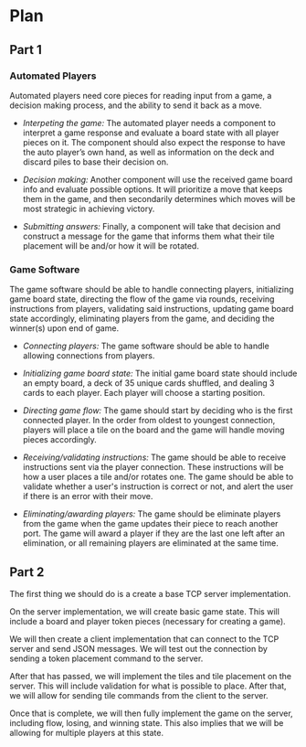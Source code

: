 # Plan

## Part 1

### Automated Players

Automated players need core pieces for reading input from a game, a decision making process, and the ability to send it back as a move.

- _Interpeting the game:_ The automated player needs a component to interpret a game response and evaluate a board state with all player pieces on it. The component should also expect the response to have the auto player’s own hand, as well as information on the deck and discard piles to base their decision on.

- _Decision making:_ Another component will use the received game board info and evaluate possible options. It will prioritize a move that keeps them in the game, and then secondarily determines which moves will be most strategic in achieving victory.

- _Submitting answers:_ Finally, a component will take that decision and construct a message for the game that informs them what their tile placement will be and/or how it will be rotated.

### Game Software

The game software should be able to handle connecting players, initializing game board state, directing the flow of the game via rounds, receiving instructions from players, validating said instructions, updating game board state accordingly, eliminating players from the game, and deciding the winner(s) upon end of game.

- _Connecting players:_ The game software should be able to handle allowing connections from players.

- _Initializing game board state:_ The initial game board state should include an empty board, a deck of 35 unique cards shuffled, and dealing 3 cards to each player. Each player will choose a starting position.

- _Directing game flow:_ The game should start by deciding who is the first connected player. In the order from oldest to youngest connection, players will place a tile on the board and the game will handle moving pieces accordingly.

- _Receiving/validating instructions:_ The game should be able to receive instructions sent via the player connection. These instructions will be how a user places a tile and/or rotates one. The game should be able to validate whether a user's instruction is correct or not, and alert the user if there is an error with their move.

- _Eliminating/awarding players:_ The game should be eliminate players from the game when the game updates their piece to reach another port. The game will award a player if they are the last one left after an elimination, or all remaining players are eliminated at the same time.

## Part 2

The first thing we should do is a create a base TCP server implementation.

On the server implementation, we will create basic game state. This will include a board and player token pieces (necessary for creating a game).

We will then create a client implementation that can connect to the TCP server and send JSON messages. We will test out the connection by sending a token placement command to the server.

After that has passed, we will implement the tiles and tile placement on the server. This will include validation for what is possible to place. After that, we will allow for sending tile commands from the client to the server.

Once that is complete, we will then fully implement the game on the server, including flow, losing, and winning state. This also implies that we will be allowing for multiple players at this state.
